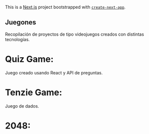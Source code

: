 This is a [Next.js](https://nextjs.org/) project bootstrapped with [`create-next-app`](https://github.com/vercel/next.js/tree/canary/packages/create-next-app).

## Juegones

Recopilación de proyectos de tipo videojuegos creados con distintas tecnologías.

# Quiz Game:

Juego creado usando React y API de preguntas.

# Tenzie Game:

Juego de dados.

# 2048: